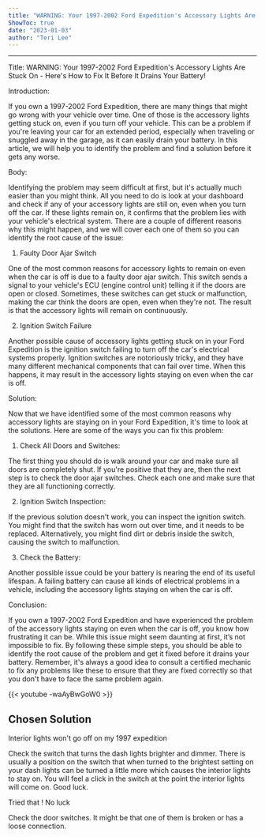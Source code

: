 ```yaml
---
title: "WARNING: Your 1997-2002 Ford Expedition's Accessory Lights Are Stuck On - Here's How to Fix It Before It Drains Your Battery!"
ShowToc: true 
date: "2023-01-03"
author: "Teri Lee"
---
```

*****
Title: WARNING: Your 1997-2002 Ford Expedition's Accessory Lights Are Stuck On - Here's How to Fix It Before It Drains Your Battery!

Introduction: 

If you own a 1997-2002 Ford Expedition, there are many things that might go wrong with your vehicle over time. One of those is the accessory lights getting stuck on, even if you turn off your vehicle. This can be a problem if you're leaving your car for an extended period, especially when traveling or snuggled away in the garage, as it can easily drain your battery. In this article, we will help you to identify the problem and find a solution before it gets any worse.

Body: 

Identifying the problem may seem difficult at first, but it's actually much easier than you might think. All you need to do is look at your dashboard and check if any of your accessory lights are still on, even when you turn off the car. If these lights remain on, it confirms that the problem lies with your vehicle's electrical system. There are a couple of different reasons why this might happen, and we will cover each one of them so you can identify the root cause of the issue:

1. Faulty Door Ajar Switch

One of the most common reasons for accessory lights to remain on even when the car is off is due to a faulty door ajar switch. This switch sends a signal to your vehicle's ECU (engine control unit) telling it if the doors are open or closed. Sometimes, these switches can get stuck or malfunction, making the car think the doors are open, even when they're not. The result is that the accessory lights will remain on continuously.

2. Ignition Switch Failure

Another possible cause of accessory lights getting stuck on in your Ford Expedition is the ignition switch failing to turn off the car's electrical systems properly. Ignition switches are notoriously tricky, and they have many different mechanical components that can fail over time. When this happens, it may result in the accessory lights staying on even when the car is off.

Solution:

Now that we have identified some of the most common reasons why accessory lights are staying on in your Ford Expedition, it's time to look at the solutions. Here are some of the ways you can fix this problem:

1. Check All Doors and Switches:

The first thing you should do is walk around your car and make sure all doors are completely shut. If you're positive that they are, then the next step is to check the door ajar switches. Check each one and make sure that they are all functioning correctly.

2. Ignition Switch Inspection:

If the previous solution doesn't work, you can inspect the ignition switch. You might find that the switch has worn out over time, and it needs to be replaced. Alternatively, you might find dirt or debris inside the switch, causing the switch to malfunction.

3. Check the Battery:

Another possible issue could be your battery is nearing the end of its useful lifespan. A failing battery can cause all kinds of electrical problems in a vehicle, including the accessory lights staying on when the car is off.

Conclusion:

If you own a 1997-2002 Ford Expedition and have experienced the problem of the accessory lights staying on even when the car is off, you know how frustrating it can be. While this issue might seem daunting at first, it’s not impossible to fix. By following these simple steps, you should be able to identify the root cause of the problem and get it fixed before it drains your battery. Remember, it's always a good idea to consult a certified mechanic to fix any problems like these to ensure that they are fixed correctly so that you don't have to face the same problem again.

{{< youtube -waAyBwGoW0 >}} 



## Chosen Solution
 Interior lights won't go off on my 1997 expedition

 Check the switch that turns the dash lights brighter and dimmer. There is usually a position on the switch that when turned to the brightest setting on your dash lights can be turned a little more which causes the interior lights to stay on. You will feel a click in the switch at the point the interior lights will come on.
Good luck.

 Tried that ! No luck

 Check the door switches. It might be that one of them is broken or has a loose connection.




